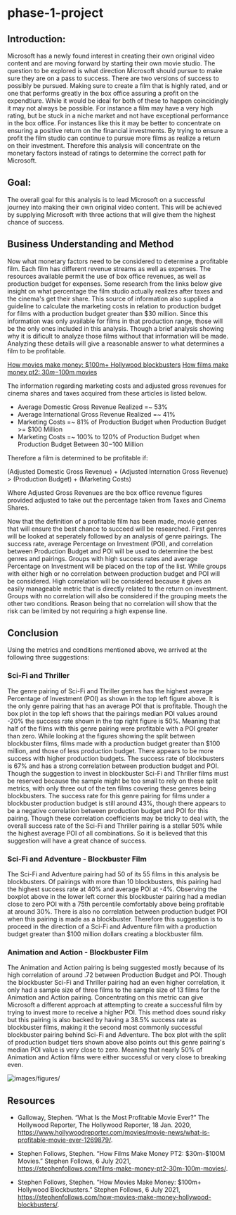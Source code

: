 # phase-1-project

<!--
Author: Carl Schneck

Welcome to my Data-Science Phase 1 project for Flatiron Academy!

It is a market analysis on films to help an imaginary client at Microsoft, whom is interested in adventuring into the film industry after seeing other big companies success. This projects focus is to analyze a movie review database and help microsoft make an educated decision on the direction they should take to be succesffull in the industry of film making. I'll be utilizing basic statistical analysis and visualizations to give three recomendations. These will be a part of a five to ten minute non-technical presentation given to a Microsoft stakeholder role being played by one of Flatiron's instructors. A jupyter notebook will also be utilized to explain my process on the back end to achieve these results.
 -->


## Introduction:

Microsoft has a newly found interest in creating their own original video content and are moving forward by starting their own movie studio. The question to be explored is what direction Microsoft should pursue to make sure they are on a pass to success. There are two versions of success to possibly be pursued. Making sure to create a film that is highly rated, and or one that performs greatly in the box office assuring a profit on the expendtiure. While it would be ideal for both of these to happen coincidingly it may not always be possible. For instance a film may have a very high rating, but be stuck in a niche market and not have exceptional performance in the box office. For instances like this it may be better to concentrate on ensuring a positive return on the financial investments. By trying to ensure a profit the film studio can continue to pursue more films as realize a return on their investment. Therefore this analysis will concentrate on the monetary factors instead of ratings to determine the correct path for Microsoft.



## Goal:

The overall goal for this analysis is to lead Microsoft on a successful journey into making their own original video content. This will be achieved by supplying Microsoft with three actions that will give them the highest chance of success.



## Business Understanding and Method

Now what monetary factors need to be considered to determine a profitable film. Each film has different revenue streams as well as expenses. The resources available permit the use of box office revenues, as well as production budget for expenses. Some research from the links below give insight on what percentage the film studio actually realizes after taxes and the cinema's get their share. This source of information also supplied a guideline to calculate the marketing costs in relation to production budget for films with a production budget greater than $30 million. Since this information was only available for films in that production range, those will be the only ones included in this analysis. Though a brief analysis showing why it is dificult to analyze those films without that information will be made. Analyzing these details will give a reasonable answer to what determines a film to be profitable.

[How movies make money: $100m+ Hollywood blockbusters](https://stephenfollows.com/how-movies-make-money-hollywood-blockbusters/)
[How films make money pt2: $30m-$100m movies](https://stephenfollows.com/films-make-money-pt2-30m-100m-movies/)

The information regarding marketing costs and adjusted gross revenues for cinema shares and taxes acquired from these articles is listed below.

- Average Domestic Gross Revenue Realized =~ 53%
- Average International Gross Revenue Realized =~ 41%
- Marketing Costs =~ 81% of Production Budget when Production Budget >= $100 Million 
- Marketing Costs =~ 100% to 120% of Production Budget when Production Budget Between $30-$100 Million

Therefore a film is determined to be profitable if:

(Adjusted Domestic Gross Revenue) + (Adjusted Internation Gross Revenue) > (Production Budget) + (Marketing Costs)

Where Adjusted Gross Revenues are the box office revenue figures provided adjusted to take out the percentage taken from Taxes and Cinema Shares.
    
Now that the definition of a profitable film has been made, movie genres that will ensure the best chance to succeed will be researched. First genres will be looked at seperately followed by an analysis of genre pairings. The success rate, average Percentage on Investment (POI), and correlation between Production Budget and POI will be used to determine the best genres and pairings. Groups with high success rates and average Percentage on Investment will be placed on the top of the list. While groups with either high or no correlation between production budget and POI will be considered. High correlation will be considered because it gives an easily manageable metric that is directly related to the return on investment. Groups with no correlation will also be considered if the grouping meets the other two conditions. Reason being that no correlation will show that the risk can be limited by not requiring a high expense line.



## Conclusion

Using the metrics and conditions mentioned above, we arrived at the following three suggestions:


###  Sci-Fi and Thriller

The genre pairing of Sci-Fi and Thriller genres has the highest average Percentage of Investment (POI) as shown in the top left figure above. It is the only genre pairing that has an average POI that is profitable. Though the box plot in the top left shows that the pairings median POI values around -20% the success rate shown in the top right figure is 50%. Meaning that half of the films with this genre pairing were profitable with a POI greater than zero. While looking at the figures showing the split between blockbuster films, films made with a production budget greater than $100 million,  and those of less production budget. There appears to be more success with higher production budgets. The success rate of blockbusters is 67% and has a strong correlation between production budget and POI. Though the suggestion to invest in blockbuster Sci-Fi and Thriller films must be reserved because the sample might be too small to rely on these split metrics, with only three out of the ten films covering these genres being blockbusters. The success rate for this genre pairing for films under a blockbuster production budget is still around 43%, though there appears to be a negative correlation between production budget and POI for this pairing. Though these correlation coefficients may be tricky to deal with, the overall success rate of the Sci-Fi and Thriller pairing is a stellar 50% while the highest average POI of all combinations. So it is believed that this suggestion will have a great chance of success.

### Sci-Fi and Adventure - Blockbuster Film 

The Sci-Fi and Adventure pairing had 50 of its 55 films in this analysis be blockbusters. Of pairings with more than 10 blockbusters, this pairing had the highest success rate at 40% and average POI at -4%. Observing the boxplot above in the lower left corner this blockbuster pairing had a median close to zero POI with a 75th percentile comfortably above being profitable at around 30%. There is also no correlation between production budget POI when this pairing is made as a blockbuster. Therefore this suggestion is to proceed in the direction of a Sci-Fi and Adventure film with a production budget greater than $100 million dollars creating a blockbuster film.

### Animation and Action - Blockbuster Film

The Animation and Action pairing is being suggested mostly because of its high correlation of around .72 between Production Budget and POI. Though the blockbuster Sci-Fi and Thriller pairing had an even higher correlation, it only had a sample size of three films to the sample size of 13 films for the Animation and Action pairing. Concentrating on this metric can give Microsoft a different approach at attempting to create a successful film by trying to invest more to receive a higher POI. This method does sound risky but this pairing is also backed by having a 38.5% success rate as blockbuster films, making it the second most commonly successful blockbuster pairing behind Sci-Fi and Adventure. The box plot with the split of production budget tiers shown above also points out this genre pairing's median POI value is very close to zero. Meaning that nearly 50% of Animation and Action films were either successful or very close to breaking even.

![images/figures/]()


## Resources

- Galloway, Stephen. “What Is the Most Profitable Movie Ever?” The Hollywood Reporter, The Hollywood Reporter, 18 Jan. 2020, https://www.hollywoodreporter.com/movies/movie-news/what-is-profitable-movie-ever-1269879/.

- Stephen Follows, Stephen. “How Films Make Money PT2: \$30m-\$100M Movies.” Stephen Follows, 6 July 2021, https://stephenfollows.com/films-make-money-pt2-30m-100m-movies/.

- Stephen Follows, Stephen. “How Movies Make Money: \$100m+ Hollywood Blockbusters.” Stephen Follows, 6 July 2021, https://stephenfollows.com/how-movies-make-money-hollywood-blockbusters/.
























